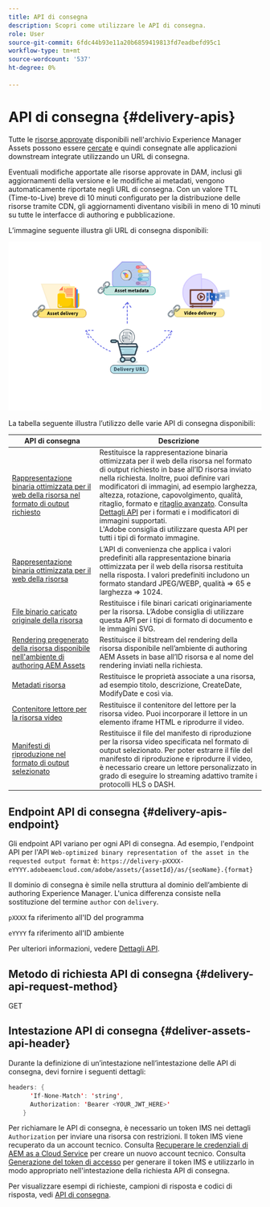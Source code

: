 ```yaml
---
title: API di consegna
description: Scopri come utilizzare le API di consegna.
role: User
source-git-commit: 6fdc44b93e11a20b6859419813fd7eadbefd95c1
workflow-type: tm+mt
source-wordcount: '537'
ht-degree: 0%

---
```


# API di consegna {#delivery-apis}

Tutte le [risorse approvate](approve-assets.md) disponibili nell&#39;archivio Experience Manager Assets possono essere [cercate](search-assets-api.md) e quindi consegnate alle applicazioni downstream integrate utilizzando un URL di consegna.

Eventuali modifiche apportate alle risorse approvate in DAM, inclusi gli aggiornamenti della versione e le modifiche ai metadati, vengono automaticamente riportate negli URL di consegna. Con un valore TTL (Time-to-Live) breve di 10 minuti configurato per la distribuzione delle risorse tramite CDN, gli aggiornamenti diventano visibili in meno di 10 minuti su tutte le interfacce di authoring e pubblicazione.

L’immagine seguente illustra gli URL di consegna disponibili:

![API di consegna](assets/delivery-url.png)

La tabella seguente illustra l’utilizzo delle varie API di consegna disponibili:

| API di consegna | Descrizione |
|---|---|
| [Rappresentazione binaria ottimizzata per il web della risorsa nel formato di output richiesto](https://adobe-aem-assets-delivery.redoc.ly/#operation/getAssetSeoFormat) | Restituisce la rappresentazione binaria ottimizzata per il web della risorsa nel formato di output richiesto in base all’ID risorsa inviato nella richiesta. Inoltre, puoi definire vari modificatori di immagini, ad esempio larghezza, altezza, rotazione, capovolgimento, qualità, ritaglio, formato e [ritaglio avanzato](/help/assets/dynamic-media/image-profiles.md). Consulta [Dettagli API](https://adobe-aem-assets-delivery-experimental.redoc.ly/#operation/getAssetSeoFormat) per i formati e i modificatori di immagini supportati.<br>L&#39;Adobe consiglia di utilizzare questa API per tutti i tipi di formato immagine. |
| [Rappresentazione binaria ottimizzata per il web della risorsa](https://adobe-aem-assets-delivery.redoc.ly/#operation/getAsset) | L’API di convenienza che applica i valori predefiniti alla rappresentazione binaria ottimizzata per il web della risorsa restituita nella risposta. I valori predefiniti includono un formato standard JPEG/WEBP, qualità => 65 e larghezza => 1024. |
| [File binario caricato originale della risorsa](https://adobe-aem-assets-delivery.redoc.ly/#operation/getAssetOriginal) | Restituisce i file binari caricati originariamente per la risorsa. L’Adobe consiglia di utilizzare questa API per i tipi di formato di documento e le immagini SVG. |
| [Rendering pregenerato della risorsa disponibile nell&#39;ambiente di authoring AEM Assets](https://adobe-aem-assets-delivery.redoc.ly/#operation/getAssetRendition) | Restituisce il bitstream del rendering della risorsa disponibile nell’ambiente di authoring AEM Assets in base all’ID risorsa e al nome del rendering inviati nella richiesta. |
| [Metadati risorsa](https://adobe-aem-assets-delivery.redoc.ly/#operation/getAssetMetadata) | Restituisce le proprietà associate a una risorsa, ad esempio titolo, descrizione, CreateDate, ModifyDate e così via. |
| [Contenitore lettore per la risorsa video](https://adobe-aem-assets-delivery.redoc.ly/#operation/videoPlayerDelivery) | Restituisce il contenitore del lettore per la risorsa video. Puoi incorporare il lettore in un elemento iframe HTML e riprodurre il video. |
| [Manifesti di riproduzione nel formato di output selezionato](https://adobe-aem-assets-delivery.redoc.ly/#operation/videoManifestDelivery) | Restituisce il file del manifesto di riproduzione per la risorsa video specificata nel formato di output selezionato. Per poter estrarre il file del manifesto di riproduzione e riprodurre il video, è necessario creare un lettore personalizzato in grado di eseguire lo streaming adattivo tramite i protocolli HLS o DASH. |

## Endpoint API di consegna {#delivery-apis-endpoint}

Gli endpoint API variano per ogni API di consegna. Ad esempio, l&#39;endpoint API per l&#39;API `Web-optimized binary representation of the asset in the requested output format` è:
`https://delivery-pXXXX-eYYYY.adobeaemcloud.com/adobe/assets/{assetId}/as/{seoName}.{format}`

Il dominio di consegna è simile nella struttura al dominio dell’ambiente di authoring Experience Manager. L&#39;unica differenza consiste nella sostituzione del termine `author` con `delivery`.

`pXXXX` fa riferimento all&#39;ID del programma

`eYYYY` fa riferimento all&#39;ID ambiente

Per ulteriori informazioni, vedere [Dettagli API](https://adobe-aem-assets-delivery.redoc.ly/#tag/Assets).

## Metodo di richiesta API di consegna {#delivery-api-request-method}

GET

## Intestazione API di consegna {#deliver-assets-api-header}

Durante la definizione di un’intestazione nell’intestazione delle API di consegna, devi fornire i seguenti dettagli:

```java
headers: {
      'If-None-Match': 'string',
      Authorization: 'Bearer <YOUR_JWT_HERE>'
    }
```

Per richiamare le API di consegna, è necessario un token IMS nei dettagli `Authorization` per inviare una risorsa con restrizioni. Il token IMS viene recuperato da un account tecnico. Consulta [Recuperare le credenziali di AEM as a Cloud Service](https://experienceleague.adobe.com/docs/experience-manager-cloud-service/content/implementing/developing/generating-access-tokens-for-server-side-apis.html?lang=en#fetch-the-aem-as-a-cloud-service-credentials) per creare un nuovo account tecnico. Consulta [Generazione del token di accesso](https://experienceleague.adobe.com/docs/experience-manager-cloud-service/content/implementing/developing/generating-access-tokens-for-server-side-apis.html?lang=en#generating-the-access-token) per generare il token IMS e utilizzarlo in modo appropriato nell&#39;intestazione della richiesta API di consegna.


Per visualizzare esempi di richieste, campioni di risposta e codici di risposta, vedi [API di consegna](https://adobe-aem-assets-delivery.redoc.ly/#operation/getAssetSeoFormat).
